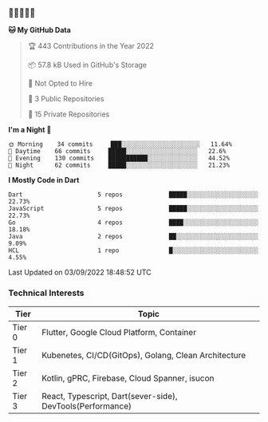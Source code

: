 ### 🤯🤯🤯🤯🤯

<!--START_SECTION:waka-->
**🐱 My GitHub Data** 

> 🏆 443 Contributions in the Year 2022
 > 
> 📦 57.8 kB Used in GitHub's Storage 
 > 
> 🚫 Not Opted to Hire
 > 
> 📜 3 Public Repositories 
 > 
> 🔑 15 Private Repositories  
 > 
**I'm a Night 🦉** 

```text
🌞 Morning    34 commits     ███░░░░░░░░░░░░░░░░░░░░░░   11.64% 
🌆 Daytime    66 commits     █████░░░░░░░░░░░░░░░░░░░░   22.6% 
🌃 Evening    130 commits    ███████████░░░░░░░░░░░░░░   44.52% 
🌙 Night      62 commits     █████░░░░░░░░░░░░░░░░░░░░   21.23%

```


**I Mostly Code in Dart** 

```text
Dart                     5 repos             █████░░░░░░░░░░░░░░░░░░░░   22.73% 
JavaScript               5 repos             █████░░░░░░░░░░░░░░░░░░░░   22.73% 
Go                       4 repos             ████░░░░░░░░░░░░░░░░░░░░░   18.18% 
Java                     2 repos             ██░░░░░░░░░░░░░░░░░░░░░░░   9.09% 
HCL                      1 repo              █░░░░░░░░░░░░░░░░░░░░░░░░   4.55%

```



 Last Updated on 03/09/2022 18:48:52 UTC
<!--END_SECTION:waka-->

### Technical Interests

| Tier | Topic | 
| -------- | -------- |
| Tier 0 | Flutter, Google Cloud Platform, Container |
| Tier 1 | Kubenetes, CI/CD(GitOps), Golang, Clean Architecture |
| Tier 2 | Kotlin, gPRC, Firebase, Cloud Spanner, isucon | 
| Tier 3 | React, Typescript, Dart(sever-side), DevTools(Performance) |

